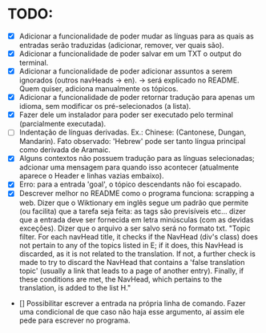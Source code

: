 # TODO:
- [x] Adicionar a funcionalidade de poder mudar as línguas para as quais as entradas serão traduzidas (adicionar, remover, ver quais são).
- [x] Adicionar a funcionalidade de poder salvar em um TXT o output do terminal.
- [x] Adicionar a funcionalidade de poder adicionar assuntos a serem ignorados (outros navHeads -> en). -> será explicado no README. Quem quiser, adiciona manualmente os tópicos.
- [x] Adicionar a funcionalidade de poder retornar tradução para apenas um idioma, sem modificar os pré-selecionados (a lista).
- [x] Fazer dele um instalador para poder ser executado pelo terminal (parcialmente executada).
- [ ] Indentação de línguas derivadas. Ex.: Chinese: (Cantonese, Dungan, Mandarin). Fato observado: 'Hebrew' pode ser tanto língua principal como derivada de Aramaic.
- [x] Alguns contextos não possuem tradução para as línguas selecionadas; adcionar uma mensagem para quando isso acontecer (atualmente aparece o Header e linhas vazias embaixo).
- [x] Erro: para a entrada 'goal', o tópico descendants não foi escapado.
- [x] Descrever melhor no README como o programa funciona: scrapping a web. Dizer que o Wiktionary em inglês segue um padrão que permite (ou facilita) que a tarefa seja feita: as tags são previsíveis etc... dizer que a entrada deve ser fornecida em letra minúsculas (com as devidas exceções). Dizer que o arquivo a ser salvo será no formato txt. "Topic filter. For each navHead title, it checks if the NavHead (div's class) does not pertain to any of the topics listed in E; if it does, this NavHead is discarded, as it is not related to the translation. If not, a further check is made to try to discard the NavHead that contains a 'false translation topic' (usually a link that leads to a page of another entry). Finally, if these conditions are met, the NavHead, which pertains to the translation, is added to the list H."
- [] Possibilitar escrever a entrada na própria linha de comando. Fazer uma condicional de que caso não haja esse argumento, aí assim ele pede para escrever no programa.